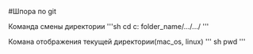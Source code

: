 
#Шпора по git

Команда смены директории
'''sh
cd c: folder_name/.../.../
'''

Комана отображения текущей директории(mac_os, linux)
''' sh
pwd
'''